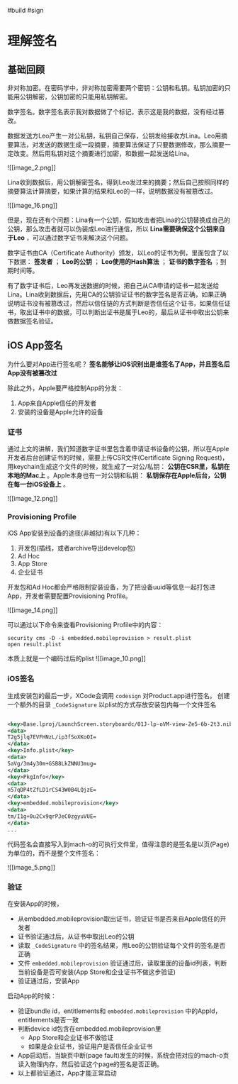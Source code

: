 #build #sign

# 理解签名

## 基础回顾
非对称加密。在密码学中，非对称加密需要两个密钥：公钥和私钥。私钥加密的只能用公钥解密，公钥加密的只能用私钥解密。

数字签名。数字签名表示我对数据做了个标记，表示这是我的数据，没有经过篡改。

数据发送方Leo产生一对公私钥，私钥自己保存，公钥发给接收方Lina。Leo用摘要算法，对发送的数据生成一段摘要，摘要算法保证了只要数据修改，那么摘要一定改变。然后用私钥对这个摘要进行加密，和数据一起发送给Lina。

![[image_2.png]]

Lina收到数据后，用公钥解密签名，得到Leo发过来的摘要；然后自己按照同样的摘要算法计算摘要，如果计算的结果和Leo的一样，说明数据没有被篡改过。

![[image_16.png]]

但是，现在还有个问题：Lina有一个公钥，假如攻击者把Lina的公钥替换成自己的公钥，那么攻击者就可以伪装成Leo进行通信，所以 **Lina需要确保这个公钥来自于Leo** ，可以通过数字证书来解决这个问题。

数字证书由CA（Certificate Authority）颁发，以Leo的证书为例，里面包含了以下数据： **签发者** ； **Leo的公钥** ； **Leo使用的Hash算法** ； **证书的数字签名** ；到期时间等。

有了数字证书后，Leo再发送数据的时候，把自己从CA申请的证书一起发送给Lina。Lina收到数据后，先用CA的公钥验证证书的数字签名是否正确，如果正确说明证书没有被篡改过，然后以信任链的方式判断是否信任这个证书，如果信任证书，取出证书中的数据，可以判断出证书是属于Leo的，最后从证书中取出公钥来做数据签名验证。

## iOS App签名

为什么要对App进行签名呢？ **签名能够让iOS识别出是谁签名了App，并且签名后App没有被篡改过** 

除此之外，Apple要严格控制App的分发：

1. App来自Apple信任的开发者
2. 安装的设备是Apple允许的设备


### 证书

通过上文的讲解，我们知道数字证书里包含着申请证书设备的公钥，所以在Apple开发者后台创建证书的时候，需要上传CSR文件(Certificate Signing Request)，用keychain生成这个文件的时候，就生成了一对公/私钥： **公钥在CSR里，私钥在本地的Mac上** 。Apple本身也有一对公钥和私钥： **私钥保存在Apple后台，公钥在每一台iOS设备上** 。

![[image_12.png]]

### Provisioning Profile

iOS App安装到设备的途径(非越狱)有以下几种：

1. 开发包(插线，或者archive导出develop包)
2. Ad Hoc
3. App Store
4. 企业证书


开发包和Ad Hoc都会严格限制安装设备，为了把设备uuid等信息一起打包进App，开发者需要配置Provisioning Profile。

![[image_14.png]]

可以通过以下命令来查看Provisioning Profile中的内容：

```shell
security cms -D -i embedded.mobileprovision > result.plist
open result.plist
```

本质上就是一个编码过后的plist
![[image_10.png]]
### iOS签名

生成安装包的最后一步，XCode会调用 `codesign` 对Product.app进行签名。
创建一个额外的目录 `_CodeSignature` 以plist的方式存放安装包内每一个文件签名

```xml

<key>Base.lproj/LaunchScreen.storyboardc/01J-lp-oVM-view-Ze5-6b-2t3.nib</key>
<data>
T2g5jlq7EVFHNzL/ip3fSoXKoOI=
</data>
<key>Info.plist</key>
<data>
5aVg/3m4y30m+GSB8LkZNNU3mug=
</data>
<key>PkgInfo</key>
<data>
n57qDP4tZfLD1rCS43W0B4LQjzE=
</data>
<key>embedded.mobileprovision</key>
<data>
tm/I1g+0u2Cx9qrPJeC0zgyuVUE=
</data>
...


```

代码签名会直接写入到mach-o的可执行文件里，值得注意的是签名是以页(Page)为单位的，而不是整个文件签名：

![[image_5.png]]

### 验证

在安装App的时候，

* 从embedded.mobileprovision取出证书，验证证书是否来自Apple信任的开发者
* 证书验证通过后，从证书中取出Leo的公钥
* 读取 `_CodeSignature` 中的签名结果，用Leo的公钥验证每个文件的签名是否正确
* 文件 `embedded.mobileprovision` 验证通过后，读取里面的设备id列表，判断当前设备是否可安装(App Store和企业证书不做这步验证)
* 验证通过后，安装App

启动App的时候：

* 验证bundle id，entitlements和 `embedded.mobileprovision` 中的AppId，entitlements是否一致
* 判断device id包含在embedded.mobileprovision里
	* App Store和企业证书不做验证
	* 如果是企业证书，验证用户是否信任企业证书
* App启动后，当缺页中断(page fault)发生的时候，系统会把对应的mach-o页读入物理内存，然后验证这个page的签名是否正确。
* 以上都验证通过，App才能正常启动